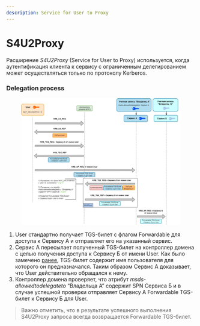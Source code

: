 ```yaml
---
description: Service for User to Proxy
---
```


# S4U2Proxy

Расширение _S4U2Proxy_ (Service for User to Proxy) используется, когда аутентификация клиента к сервису с ограниченным делегированием может осуществляться только по протоколу Kerberos.

### Delegation process

<figure><img src="../../../../.gitbook/assets/image (4) (1).png" alt=""><figcaption></figcaption></figure>

1. User стандартно получает TGS-билет с флагом Forwardable для доступа к Сервису A и отправляет его на указанный сервис.
2. Сервис А пересылает полученный TGS-билет на контроллер домена с целью получения доступа к Сервису Б от имени User. Как было замечено [ранее](https://ardent101.github.io/posts/kerberos\_theory/#krb\_tgs\_rep), TGS-билет содержит имя пользователя для которого он предназначался. Таким образом Сервис А доказывает, что User действительно обращался к нему.
3. Контроллер домена проверяет, что атрибут _msds-allowedtodelegateto_ “Владельца А” содержит SPN Сервиса Б и в случае успешной проверки отправляет Сервису А Forwardable TGS-билет к Сервису Б для User.

> Важно отметить, что в результате успешного выполнения S4U2Proxy запроса всегда возвращается Forwardable TGS-билет.
